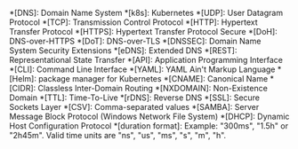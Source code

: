 *[DNS]: Domain Name System
*[k8s]: Kubernetes
*[UDP]: User Datagram Protocol
*[TCP]: Transmission Control Protocol
*[HTTP]: Hypertext Transfer Protocol
*[HTTPS]: Hypertext Transfer Protocol Secure
*[DoH]: DNS-over-HTTPS
*[DoT]: DNS-over-TLS
*[DNSSEC]: Domain Name System Security Extensions
*[eDNS]: Extended DNS
*[REST]: Representational State Transfer
*[API]: Application Programming Interface
*[CLI]: Command Line Interface
*[YAML]: YAML Ain't Markup Language
*[Helm]: package manager for Kubernetes
*[CNAME]: Canonical Name
*[CIDR]: Classless Inter-Domain Routing
*[NXDOMAIN]: Non-Existence Domain
*[TTL]: Time-To-Live
*[rDNS]: Reverse DNS
*[SSL]: Secure Sockets Layer
*[CSV]: Comma-separated values
*[SAMBA]: Server Message Block Protocol (Windows Network File System)
*[DHCP]: Dynamic Host Configuration Protocol
*[duration format]: Example: "300ms", "1.5h" or "2h45m". Valid time units are "ns", "us", "ms", "s", "m", "h".